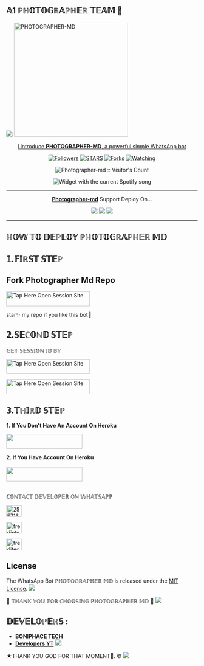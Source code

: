 ## 𝔸1 ℙℍ𝕆𝕋𝕆𝔾ℝ𝔸ℙℍ𝔼ℝ 𝕋𝔼𝔸𝕄 📸

 <a href="https://github.com/DenverCoder1/readme-typing-svg"><img src="https://readme-typing-svg.herokuapp.com?font=Time+New+Roman&color=red&size=25&center=true&vCenter=true&width=600&height=100&lines=I'm+photographer+md+Created+by+photographer.&heart;++;Self-taught+Back-Created+By,;Fredi+Ezra+Am+The,;Best+Is+Bot+For+You+To,;Deploy..<3"></a>
 <a href="https://whatsapp.com/channel/0029VaihcQv84Om8LP59fO3f">
 <img alt="PHOTOGRAPHER-MD" height="300" src="https://telegra.ph/file/7f1ad109dca7888e23e56.jpg">
  
</h1> 
<p align="center">l introduce <b>PHOTOGRAPHER-MD</b>, a powerful simple WhatsApp bot </p>

</p>
  <p align="center">
<a href="https://github.com/boniphace478?tab=followers"><img title="Followers" src="https://img.shields.io/github/followers/boniphace478?label=Followers&style=social"></a>
<a href="https://github.com/boniphace478/Photographer-Md/stargazers/"><img title="STARS" src="https://img.shields.io/github/stars/boniphace478/photographer-md?&style=social"></a>
<a href="https://github.com/boniphace478/photographer-md/network/members"><img title="Forks" src="https://img.shields.io/github/forks/boniphace478/photographer_md?style=social"></a>
<a href="https://github.com/boniphace478/photographer-md/watchers"><img title="Watching" src="https://img.shields.io/github/watchers/boniphace478/photographer-md?label=Watching&style=social"></a>

</p>
<p align="center"><img src="https://profile-counter.glitch.me/{boniphace478}/count.svg" alt="Photographer-md :: Visitor's Count"/></p>

</a>
  <div align="center">
  <img src="https://spogit.vercel.app/api?theme=dark&black=true&scan=true" alt="Widget with the current Spotify song"  />
</div>

---

<p align="center">
  <a href="https://github.com/boniphace478/Photographer-md"><b>Photographer-md</b></a> Support Deploy On...
</p>

<p align="center">
  <a href="https://github.com/boniphace478/Photographer-Md/blob/main/temp/deploy-on-vps.md"><img src="https://img.shields.io/badge/self hosting-3d1513?style=for-the-badge&logo=serverless&logoColor=FD5750"></a>
  <a href="https://dashboard.heroku.com/new?template=https://github.com/boniphace478/Photographer-Md/tree/main"><img src="https://img.shields.io/badge/heroku-9d7acc?style=for-the-badge&logo=heroku&logoColor=430098"></a>
  <a href="https://youtu.be/izoxfW3anrU"><img src="https://img.shields.io/badge/CodeSpace-green?colorA=%23ff000&colorB=%23017e40&style=for-the-badge&logo=git&logoColor=white"></a>
</p>



    
 
 



---





## ℍ𝕆𝕎 𝕋𝕆 𝔻𝔼ℙ𝕃𝕆𝕐 ℙℍ𝕆𝕋𝕆𝔾ℝ𝔸ℙℍ𝔼ℝ 𝕄𝔻


## 𝟙.𝔽𝕀ℝ𝕊𝕋 𝕊𝕋𝔼ℙ 
## Fork Photographer Md  Repo


<a href="https://github.com/boniphace478/PHOTOGRAPHER-MD/fork"><img title="Tap Here Open Session Site" src="https://img.shields.io/badge/FORK THIS REPO-h?color=black&style=for-the-badge&logo=msi" width="220" height="38.45"/></a></p>

star✨ my repo if you like this bot🤖


## 𝟚.𝕊𝔼ℂ𝕆ℕ𝔻 𝕊𝕋𝔼ℙ 


 𝔾𝔼𝕋 𝕊𝔼𝕊𝕊𝕀𝕆ℕ 𝕀𝔻 𝔹𝕐
 

<a href="https://anthony-boniphace.onrender.com/pair"><img title="Tap Here Open Session Site" src="https://img.shields.io/badge/QR CODE-h?color=black&style=for-the-badge&logo=msi" width="220" height="38.45"/></a></p>


 
<a href="https://anthony-boniphace.onrender.com/pair"><img title="Tap Here Open Session Site" src="https://img.shields.io/badge/PAIRING CODE-h?color=black&style=for-the-badge&logo=msi" width="220" height="38.45"/></a></p>


## 𝟛.𝕋ℍ𝕀ℝ𝔻 𝕊𝕋𝔼ℙ 
**1. If You Don't Have An Account On Heroku**

<a href="https://signup.heroku.com">
 <img src="https://img.shields.io/badge/Create%20Account%20Now-black?style=for-the-badge&logo=heroku" width="200" height="38.45"/></a></p>

**2. If You Have Account On Heroku**       
<br>
<a href="https://dashboard.heroku.com/new?template=https://github.com/boniphace478/Photographer-Md/tree/main">
 <img src="https://img.shields.io/badge/Deploy%20To%20Heroku-black?style=for-the-badge&logo=heroku" width="200" height="38.45"/></a></p>

##



ℂ𝕆ℕ𝕋𝔸ℂ𝕋 𝔻𝔼𝕍𝔼𝕃𝕆ℙ𝔼ℝ 𝕆ℕ 𝕎ℍ𝔸𝕋𝕊𝔸ℙℙ 

<a href="http://wa.me/255716661569" target="blank"><img align="center" src="https://raw.githubusercontent.com/rahuldkjain/github-profile-readme-generator/master/src/images/icons/Social/whatsapp.svg" alt="255716661569" height="30" width="40" /></a>


<a href="https://whatsapp.com/channel/0029VaiMm7d4yltT51HS1T1G" target="blank"><img align="center" src="https://raw.githubusercontent.com/rahuldkjain/github-profile-readme-generator/master/src/images/icons/Social/whatsapp.svg" alt="fredietech" height="30" width="40" /></a>


<a href="https://youtube.com/@anthonyboniphace?si=TFChPRJAOHgtf-ZY" target="blank"><img align="center" src="https://raw.githubusercontent.com/rahuldkjain/github-profile-readme-generator/master/src/images/icons/Social/youtube.svg" alt="freditech" height="30" width="40" /></a>


## License

The WhatsApp Bot ℙℍ𝕆𝕋𝕆𝔾ℝ𝔸ℙℍ𝔼ℝ 𝕄𝔻 is released under the [MIT License](https://opensource.org/licenses/MIT).
<a><img src='https://i.imgur.com/LyHic3i.gif'/></a>

🌟 𝕋ℍ𝔸ℕ𝕂 𝕐𝕆𝕌 𝔽𝕆ℝ ℂℍ𝕆𝕆𝕊𝕀ℕ𝔾 ℙℍ𝕆𝕋𝕆𝔾ℝ𝔸ℙℍ𝔼ℝ 𝕄𝔻 🌟
<a><img src='https://i.imgur.com/LyHic3i.gif'/></a>

## 𝔻𝔼𝕍𝔼𝕃𝕆ℙ𝔼ℝ𝕊 :

- [**BONIPHACE TECH**](https://github.com/boniphace478)
- [**Developers YT**](https://youtube.com/@anthonyboniphace?si=TFChPRJAOHgtf-ZY)
 <a><img src='https://i.imgur.com/LyHic3i.gif'/></a>
 
★THANK YOU GOD FOR THAT MOMENT🙏. ©
<a><img src='https://i.imgur.com/LyHic3i.gif'/></a>

     


